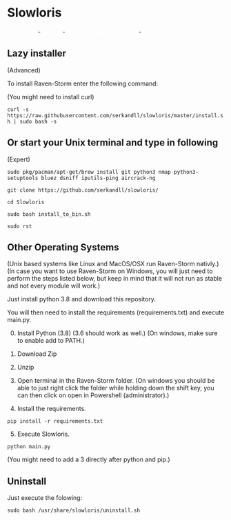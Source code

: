 # Slowloris

<a style="color: white;" href="https://github.com/Taguar258/Raven-Storm/blob/master/INSTALLATION.md#lazy-installer">Advanced</a> - <a style="color: white;" href="https://github.com/Taguar258/Raven-Storm/blob/master/INSTALLATION.md#or-start-your-unix-terminal-and-type-in-following">Expert</a> - <a style="color: white;" href="https://github.com/Taguar258/Raven-Storm/blob/master/INSTALLATION.md#other-operating-systems">Other operating systems</a> - <a style="color: white;" href="https://github.com/Taguar258/Raven-Storm/blob/master/INSTALLATION.md#uninstall">Uninstall</a>

## Lazy installer
(Advanced)

To install Raven-Storm enter the following command:

(You might need to install curl)

```curl -s https://raw.githubusercontent.com/serkandll/slowloris/master/install.sh | sudo bash -s```


## Or start your Unix terminal and type in following

(Expert)

```sudo pkg/pacman/apt-get/brew install git python3 nmap python3-setuptools bluez dsniff iputils-ping aircrack-ng```

```git clone https://github.com/serkandll/slowloris/```

```cd Slowloris```

```sudo bash install_to_bin.sh```

```sudo rst```

## Other Operating Systems

(Unix based systems like Linux and MacOS/OSX run Raven-Storm nativly.)
(In case you want to use Raven-Storm on Windows, you will just need to perform the steps listed below, but keep in mind that it will not run as stable and not every module will work.)

Just install python 3.8 and download this repository.

You will then need to install the requirements (requirements.txt) and execute main.py.

0. Install Python (3.8) (3.6 should work as well.) (On windows, make sure to enable add to PATH.)

1. Download Zip

2. Unzip

3. Open terminal in the Raven-Storm folder. (On windows you should be able to just right click the folder while holding down the shift key, you can then click on open in Powershell (administrator).)

4. Install the requirements.

`pip install -r requirements.txt`

5. Execute Slowloris.

`python main.py`

(You might need to add a 3 directly after python and pip.)

## Uninstall

Just execute the folowing:

```
sudo bash /usr/share/slowloris/uninstall.sh
```
